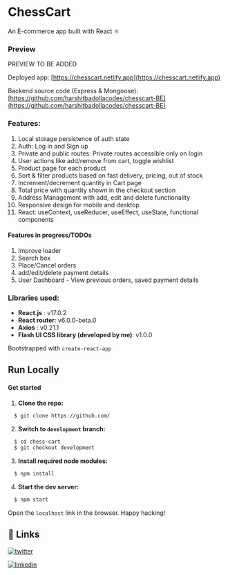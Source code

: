 # ChessCart

An E-commerce app built with React ⚛

### Preview

PREVIEW TO BE ADDED


Deployed app: [https://chesscart.netlify.app](https://chesscart.netlify.app)

Backend source code (Express & Mongoose): [https://github.com/harshitbadollacodes/chesscart-BE](https://github.com/harshitbadollacodes/chesscart-BE)

### Features:
1. Local storage persistence of auth state
2. Auth: Log in and Sign up
3. Private and public routes: Private routes accessible only on login
4. User actions like add/remove from cart, toggle wishlist
5. Product page for each product
6. Sort & filter products based on fast delivery, pricing, out of stock
7. Increment/decrement quantity in Cart page
8. Total price with quantity shown in the checkout section
9. Address Management with add, edit and delete functionality
10. Responsive design for mobile and desktop
11. React: useContext, useReducer, useEffect, useState, functional components

#### Features in progress/TODOs
1. Improve loader
2. Search box
3. Place/Cancel orders
4. add/edit/delete payment details
4. User Dashboard - View previous orders, saved payment details

### Libraries used: 
- **React.js** : v17.0.2
- **React router**: v6.0.0-beta.0
- **Axios** : v0.21.1
- **Flash UI CSS library (developed by me)**: v1.0.0

Bootstrapped with `create-react-app`

## Run Locally

#### Get started

1. **Clone the repo:**
```bash
  $ git clone https://github.com/
```
2. **Switch to `development` branch:**
```bash
  $ cd chess-cart
  $ git checkout development
```
3. **Install required node modules:**
```bash
  $ npm install
```
4. **Start the dev server:**
```bash
  $ npm start
```
Open the `localhost` link in the browser.
Happy hacking!       

## 🔗 Links
[![twitter](https://img.shields.io/badge/twitter-1DA1F2?style=for-the-badge&logo=twitter&logoColor=white)](https://twitter.com/harshit_badolla)

[![linkedin](https://img.shields.io/badge/linkedin-0A66C2?style=for-the-badge&logo=linkedin&logoColor=white)](https://www.linkedin.com/in/harshit-badolla-b96b75229/)
